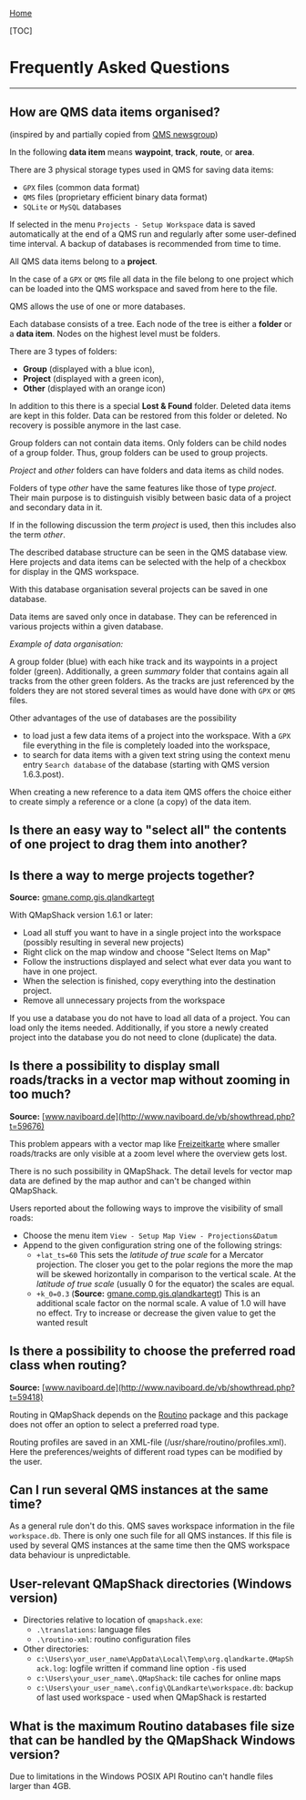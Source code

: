[Home](Home)

[TOC]

# Frequently Asked Questions

********

## How are QMS data items organised?

(inspired by and partially copied from [QMS newsgroup](http://permalink.gmane.org/gmane.comp.gis.qlandkartegt.user/2744))

In the following **data item** means **waypoint**, **track**, **route**, or **area**.

There are 3 physical storage types used in QMS for saving data items:

* `GPX` files (common data format)
* `QMS` files (proprietary efficient binary data format)
* `SQLite` or `MySQL` databases

If selected in the menu `Projects - Setup Workspace` data is saved automatically at the end of a QMS run and 
regularly after some user-defined time interval.
A backup of databases is recommended from time to time.

All QMS data items belong to a **project**. 

In the case of a `GPX` or `QMS` file all data in the file belong to one project
which can be loaded into the QMS workspace and saved from here to the file.

QMS allows the use of one or more databases. 

Each database consists of a tree. Each node of the tree is either a **folder** or a **data item**.
Nodes on the highest level must be folders.

There are 3 types of folders:

* **Group** (displayed with a blue icon),
* **Project** (displayed with a green icon),
* **Other** (displayed with an orange icon)

In addition to this there is a special **Lost & Found** folder. Deleted data items are kept in this folder.
Data can be restored from this folder or deleted. No recovery is possible anymore in the last case.

Group folders can not contain data items. Only folders can be child nodes of a group folder. Thus, group folders
can be used to group projects.

_Project_ and _other_ folders can have folders and data items as child nodes.

Folders of type _other_ have the same features like those of type _project_. Their main purpose is
to distinguish visibly between basic data of a project and secondary data in it.

If in the following discussion the term _project_ is used, then this includes also the term _other_.

The described database structure can be seen in the QMS database view. Here projects and data items can be selected
with the help of a checkbox for display in the QMS workspace.

With this database organisation several projects can be saved in one database.

Data items are saved only once in database. They can be referenced in various projects within a given database.

_Example of data organisation:_

A group folder (blue) with each hike track and its waypoints in a project folder (green). 
Additionally, a green _summary_ folder 
that contains again all tracks from the other green folders. As the tracks are just referenced by the
folders they are not stored several times as would have done with `GPX` or `QMS` files.

Other advantages of the use of databases are the possibility

* to load just a few data items of a project into the workspace. With a `GPX` file everything in the file is completely loaded into the workspace,
* to search for data items with a given text string using the context menu entry `Search database` of the database (starting with QMS version 1.6.3.post).

When creating a new reference to a data item QMS offers the choice either to create simply a reference or a 
clone (a copy) of the data item.

## Is there an easy way to "select all" the contents of one project to drag them into another? 
## Is there a way to merge projects together?

**Source:** [gmane.comp.gis.qlandkartegt](http://article.gmane.org/gmane.comp.gis.qlandkartegt.user/2612)

With QMapShack version 1.6.1 or later:

  * Load all stuff you want to have in a single project into the workspace (possibly resulting in several new projects)
  * Right click on the map window and choose "Select Items on Map"
  * Follow the instructions displayed and select what ever data you want to have in one project.
  * When the selection is finished, copy everything into the destination project.
  * Remove all unnecessary projects from the workspace

If you use a database you do not have to load all data of a project.
You can load only the items needed. Additionally, if you store a newly created
project into the database you do not need to clone (duplicate) the data.


## Is there a possibility to display small roads/tracks in a vector map without zooming in too much?

**Source:** [www.naviboard.de](http://www.naviboard.de/vb/showthread.php?t=59676)

This problem appears with a vector map like [Freizeitkarte](http://www.freizeitkarte-osm.de/) where smaller 
roads/tracks are only visible at a zoom level where the overview gets lost.

There is no such possibility in QMapShack. The detail levels for vector map data are defined by the map author and can't be
changed within QMapShack.

Users reported about the following ways to improve the visibility of small roads:

* Choose the menu item `View - Setup Map View - Projections&Datum`
* Append to the given configuration string one of the following strings:
  * `+lat_ts=60` This sets the *latitude of true scale* for a Mercator projection. The closer you get to the polar regions the more the map will be skewed horizontally in comparison to the vertical scale. At the *latitude of true scale* (usually 0 for the equator) the scales are equal.
  * `+k_0=0.3` (**Source:** [gmane.comp.gis.qlandkartegt](http://permalink.gmane.org/gmane.comp.gis.qlandkartegt.user/2688))  This is an additional scale factor on the normal scale. A value of 1.0 will have no effect. Try to increase or decrease the given value to get the wanted result

## Is there a possibility to choose the preferred road class when routing?

**Source:** [www.naviboard.de](http://www.naviboard.de/vb/showthread.php?t=59418)

Routing in QMapShack depends on the [Routino](http://routino.org) package and this package does not offer an option to select a preferred road type.

Routing profiles are saved in an XML-file (/usr/share/routino/profiles.xml). Here the preferences/weights of 
different road types can be modified by the user.

## Can I run several QMS instances at the same time?

As a general rule don't do this. QMS saves workspace information in the file `workspace.db`. There is only one such
file for all QMS instances. If this file is used by several QMS instances at the same time then the 
QMS workspace data behaviour is unpredictable.

## User-relevant QMapShack directories (Windows version)

* Directories relative to location of `qmapshack.exe`:
    * `.\translations`: language files
    * `.\routino-xml`: routino configuration files
* Other directories:
    * `c:\Users\yor_user_name\AppData\Local\Temp\org.qlandkarte.QMapShack.log`: logfile written if command line option
      `-f`is used
    * `c:\Users\your_user_name\.QMapShack`: tile caches for online maps
    * `c:\Users\your_user_name\.config\QLandkarte\workspace.db`: backup of last used workspace - used when QMapShack is restarted
    
    
## What is the maximum Routino databases file size that can be handled by the QMapShack Windows version?

Due to limitations in the Windows POSIX API Routino can't handle files larger than 4GB.

